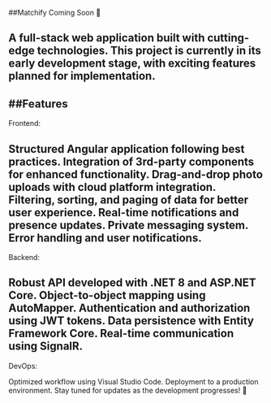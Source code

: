 ##Matchify
Coming Soon 🚧

A full-stack web application built with cutting-edge technologies. This project is currently in its early development stage, with exciting features planned for implementation.
---

##Features
---
Frontend:

Structured Angular application following best practices.
Integration of 3rd-party components for enhanced functionality.
Drag-and-drop photo uploads with cloud platform integration.
Filtering, sorting, and paging of data for better user experience.
Real-time notifications and presence updates.
Private messaging system.
Error handling and user notifications.
---
Backend:

Robust API developed with .NET 8 and ASP.NET Core.
Object-to-object mapping using AutoMapper.
Authentication and authorization using JWT tokens.
Data persistence with Entity Framework Core.
Real-time communication using SignalR.
---

DevOps:

Optimized workflow using Visual Studio Code.
Deployment to a production environment.
Stay tuned for updates as the development progresses! 🚀
